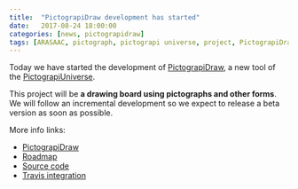 ```yaml
---
title:  "PictograpiDraw development has started"
date:   2017-08-24 18:00:00
categories: [news, pictograpidraw]
tags: [ARASAAC, pictograph, pictograpi universe, project, PictograpiDraw]
---
```

Today we have started the development of [PictograpiDraw](https://draw.pictograpi.com), a new tool of the [PictograpiUniverse](https://pictograpi.com).

This project will be **a drawing board using pictographs and other forms**. We will follow an incremental development so we expect to release a beta version as soon as possible.

More info links:
- [PictograpiDraw](https://draw.pictograpi.com)
- [Roadmap](https://trello.com/b/h2Ibt4lU/pictograpi)
- [Source code](https://github.com/pictograpi/draw)
- [Travis integration](https://travis-ci.org/pictograpi/draw)